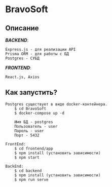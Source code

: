# BravoSoft

## Описание
***BACKEND***: 


    Express.js - для реализации API
    Prisma ORM - для работы с БД
    Postgres - СУБД


***FRONTEND***:


    React.js, Axios


## Как запустить?

    Postgres существует в виде docker-контейнера.
        $ cd BravoSoft
        $ docker-compose up -d

        Имя БД - postgres
        Пользователь - user
        Пароль - user
        Порт - 5432

    FrontEnd:
        $ cd frontend/app
        $ npm install (установить зависимости)
        $ npm start
    
    BackEnd:
        $ cd backend
        $ npm install (установить зависимости)
        $ npm run serve

   